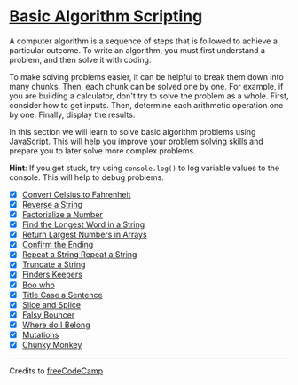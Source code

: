 # [Basic Algorithm Scripting](https://www.freecodecamp.org/learn/javascript-algorithms-and-data-structures/basic-algorithm-scripting/)

A computer algorithm is a sequence of steps that is followed to achieve a particular outcome. To write an algorithm, you must first understand a problem, and then solve it with coding.

To make solving problems easier, it can be helpful to break them down into many chunks. Then, each chunk can be solved one by one. For example, if you are building a calculator, don't try to solve the problem as a whole. First, consider how to get inputs. Then, determine each arithmetic operation one by one. Finally, display the results.

In this section we will learn to solve basic algorithm problems using JavaScript. This will help you improve your problem solving skills and prepare you to later solve more complex problems.

**Hint**: If you get stuck, try using `console.log()` to log variable values to the console. This will help to debug problems.

- [x] [Convert Celsius to Fahrenheit](01-convert-celsius-to-fahrenheit.js)
- [x] [Reverse a String](02-reverse-a-string.js)
- [x] [Factorialize a Number](03-factorialize-a-number.js)
- [x] [Find the Longest Word in a String](04-find-the-longest-word-in-a-string.js)
- [x] [Return Largest Numbers in Arrays](05-return-largest-numbers-in-arrays.js)
- [x] [Confirm the Ending](06-confirm-the-ending.js)
- [x] [Repeat a String Repeat a String](07-repeat-a-string-repeat-a-string.js)
- [x] [Truncate a String](08-truncate-a-string.js)
- [x] [Finders Keepers](09-finders-keepers.js)
- [x] [Boo who](10-boo-who.js)
- [x] [Title Case a Sentence](11-title-case-a-sentence.js)
- [x] [Slice and Splice](12-slice-and-splice.js)
- [x] [Falsy Bouncer](13-falsy-bouncer.js)
- [x] [Where do I Belong](14-where-do-i-belong.js)
- [x] [Mutations](15-mutations.js)
- [x] [Chunky Monkey](16-chunky-monkey.js)

---

Credits to [freeCodeCamp](https://www.freecodecamp.org/)
